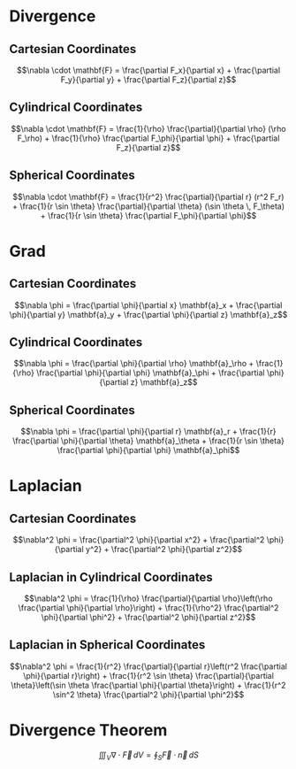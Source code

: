 # Divergence
## Cartesian Coordinates
$$\nabla \cdot \mathbf{F} = \frac{\partial F_x}{\partial x} + \frac{\partial F_y}{\partial y} + \frac{\partial F_z}{\partial z}$$


## Cylindrical Coordinates
$$\nabla \cdot \mathbf{F} = \frac{1}{\rho} \frac{\partial}{\partial \rho} (\rho F_\rho) + \frac{1}{\rho} \frac{\partial F_\phi}{\partial \phi} + \frac{\partial F_z}{\partial z}$$


## Spherical Coordinates
$$\nabla \cdot \mathbf{F} = \frac{1}{r^2} \frac{\partial}{\partial r} (r^2 F_r) + \frac{1}{r \sin \theta} \frac{\partial}{\partial \theta} (\sin \theta \, F_\theta) + \frac{1}{r \sin \theta} \frac{\partial F_\phi}{\partial \phi}$$

# Grad

## Cartesian Coordinates
$$\nabla \phi = \frac{\partial \phi}{\partial x} \mathbf{a}_x + \frac{\partial \phi}{\partial y} \mathbf{a}_y + \frac{\partial \phi}{\partial z} \mathbf{a}_z$$

## Cylindrical Coordinates
$$\nabla \phi = \frac{\partial \phi}{\partial \rho} \mathbf{a}_\rho + \frac{1}{\rho} \frac{\partial \phi}{\partial \phi} \mathbf{a}_\phi + \frac{\partial \phi}{\partial z} \mathbf{a}_z$$

## Spherical Coordinates
$$\nabla \phi = \frac{\partial \phi}{\partial r} \mathbf{a}_r + \frac{1}{r} \frac{\partial \phi}{\partial \theta} \mathbf{a}_\theta + \frac{1}{r \sin \theta} \frac{\partial \phi}{\partial \phi} \mathbf{a}_\phi$$

# Laplacian
## Cartesian Coordinates
$$\nabla^2 \phi = \frac{\partial^2 \phi}{\partial x^2} + \frac{\partial^2 \phi}{\partial y^2} + \frac{\partial^2 \phi}{\partial z^2}$$

## Laplacian in Cylindrical Coordinates
$$\nabla^2 \phi = \frac{1}{\rho} \frac{\partial}{\partial \rho}\left(\rho \frac{\partial \phi}{\partial \rho}\right) + \frac{1}{\rho^2} \frac{\partial^2 \phi}{\partial \phi^2} + \frac{\partial^2 \phi}{\partial z^2}$$

## Laplacian in Spherical Coordinates
$$\nabla^2 \phi = \frac{1}{r^2} \frac{\partial}{\partial r}\left(r^2 \frac{\partial \phi}{\partial r}\right) + \frac{1}{r^2 \sin \theta} \frac{\partial}{\partial \theta}\left(\sin \theta \frac{\partial \phi}{\partial \theta}\right) + \frac{1}{r^2 \sin^2 \theta} \frac{\partial^2 \phi}{\partial \phi^2}$$


# Divergence Theorem
$$\iiint_V \nabla \cdot \vec{F} \, dV = \oint_S \vec{F} \cdot \vec{n} \, dS$$